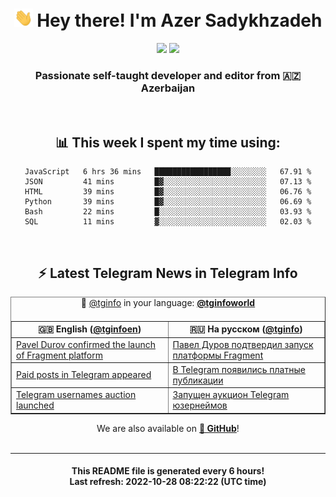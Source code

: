 <div align="center">
	<div>
		<h1>
      <img src="./assets/hi.gif" width="30px"> Hey there! I'm Azer Sadykhzadeh
    </h1>
    <img height="18" src="https://komarev.com/ghpvc/?username=sadykhzadeh&label=Views&color=2081c1&style=flat-square" />
		<a href="https://wakatime.com/@Azer"> <img height="18" src="https://wakatime.com/badge/user/f80ae27a-c328-426f-a381-bc84136e2dd6.svg" /> </a>
    <h3>
      Passionate self-taught developer and editor from 🇦🇿 Azerbaijan
    </h3>
  </div>
  <br>

<h2>📊 This week I spent my time using:</h2>

<!--START_SECTION:waka-->

```text
JavaScript   6 hrs 36 mins   █████████████████░░░░░░░░   67.91 %
JSON         41 mins         █▓░░░░░░░░░░░░░░░░░░░░░░░   07.13 %
HTML         39 mins         █▓░░░░░░░░░░░░░░░░░░░░░░░   06.76 %
Python       39 mins         █▓░░░░░░░░░░░░░░░░░░░░░░░   06.69 %
Bash         22 mins         █░░░░░░░░░░░░░░░░░░░░░░░░   03.93 %
SQL          11 mins         ▓░░░░░░░░░░░░░░░░░░░░░░░░   02.03 %
```

<!--END_SECTION:waka-->

<br>

<h2>⚡️ Latest Telegram News in Telegram Info</h2>
  <table border>
		<tr>
			<th width="50%">🇬🇧 English (<a href="https://t.me/tginfoen">@tginfoen</a>)</th>
			<th>🇷🇺 На русском (<a href="https://t.me/tginfo">@tginfo</a>)</th>
		</tr>
		<caption>🚩 <a href="https://t.me/tginfo">@tginfo</a> in your language: <a href="https://t.me/tginfoworld"><b>@tginfoworld</b></a><caption/>
  <tr><td><a href="https://t.me/tginfoen/1512">Pavel Durov confirmed the launch of Fragment platform</a></td>
    <td><a href="https://t.me/tginfo/3463">Павел Дуров подтвердил запуск платформы Fragment</a></td></tr><tr><td><a href="https://t.me/tginfoen/1511">Paid posts in Telegram appeared</a></td>
    <td><a href="https://t.me/tginfo/3462">В Telegram появились платные публикации</a></td></tr><tr><td><a href="https://t.me/tginfoen/1510">Telegram usernames auction launched</a></td>
    <td><a href="https://t.me/tginfo/3461">Запущен аукцион Telegram юзернеймов</a></td></tr>
</table>
We are also available on <a href="https://github.com/tginfo"><b>🐙 GitHub</b></a>!
</div>

<br>
<hr>
<h4 align="center">This README file is generated <b>every 6 hours</b>!</br>Last refresh: <b>2022-10-28 08:22:22 (UTC time)</b></h4>
